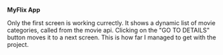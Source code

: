 **MyFlix App**

Only the first screen is working currectly.  It shows a dynamic list of movie categories, called from the movie api. Clicking on the "GO TO DETAILS" button moves it to a next screen.  This is how far I managed to get with the project.
